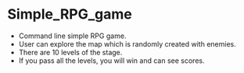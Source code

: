 # Simple_RPG_game
* Command line simple RPG game.
* User can explore the map which is randomly created with enemies.
* There are 10 levels of the stage.
* If you pass all the levels, you will win and can see scores.
